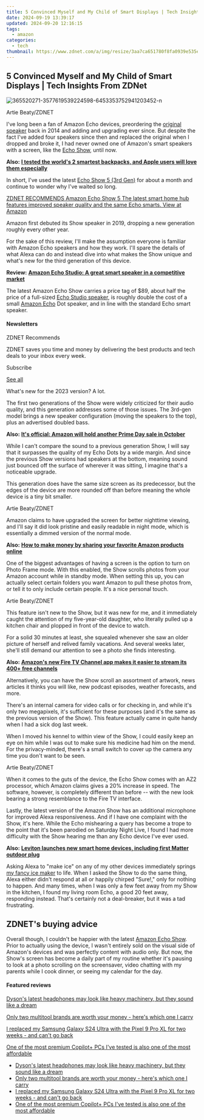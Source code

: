 ```yaml
---
title: 5 Convinced Myself and My Child of Smart Displays | Tech Insights From ZDNet
date: 2024-09-19 13:39:17
updated: 2024-09-20 12:16:15
tags:
  - amazon
categories:
  - tech
thumbnail: https://www.zdnet.com/a/img/resize/3aa7ca651780f8fa0939e535e7ca17f1bc86cd06/2023/08/23/97af00fc-c2ea-4dca-97fa-465faf1920a8/pxl-20230823-164553777-mp.jpg?width=278&height=156&fit=crop&auto=webp
---
```


## 5 Convinced Myself and My Child of Smart Displays | Tech Insights From ZDNet

![365520271-3577619539224598-6453353752941203452-n](https://www.zdnet.com/a/img/resize/feb1f6bf2b2b2ae452d010393534385e0cae3535/2023/08/23/a8ab645a-bd18-4fbf-9a30-374c6bae305a/pxl-20230823-165019989-portrait.jpg?auto=webp&width=1280)

Artie Beaty/ZDNET

I've long been a fan of Amazon Echo devices, preordering the [original speaker](https://www.zdnet.com/article/amazon-echo-review-a-perfect-10/) back in 2014 and adding and upgrading ever since. But despite the fact I've added four speakers since then and replaced the original when I dropped and broke it, I had never owned one of Amazon's smart speakers with a screen, like the [Echo Show](https://www.zdnet.com/home-and-office/smart-home/amazon-echo-show-15-review/), until now.

**Also:** [**I tested the world's 2 smartest backpacks, and Apple users will love them especially**](https://www.zdnet.com/article/i-tested-the-worlds-2-smartest-backpacks-and-apple-users-will-love-them-especially/)

In short, I've used the latest [Echo Show 5 (3rd Gen)](https://buy.geni.us/Proxy.ashx?TSID=368250&GR%5FURL=https%3A%2F%2Fwww.amazon.com%2FAll-new-release-display-clearer-Glacier%2Fdp%2FB09B2QTGFY%3Ftag%3Dzd-buy-button-20%26ascsubtag%3D%5F%5FCOM%5FCLICK%5FID%5F%5F%7Cb5e622ef-ca3d-4afd-baa3-abc9a1c12826%7Cdtp&dtb=1) for about a month and continue to wonder why I've waited so long. 

[ZDNET RECOMMENDS Amazon Echo Show 5 The latest smart home hub features improved speaker quality and the same Echo smarts. View at Amazon](https://buy.geni.us/Proxy.ashx?TSID=368250&GR%5FURL=https%3A%2F%2Fwww.amazon.com%2FAll-new-release-display-clearer-Glacier%2Fdp%2FB09B2QTGFY%3Ftag%3Dzd-buy-button-20%26ascsubtag%3D%5F%5FCOM%5FCLICK%5FID%5F%5F%7Cb5e622ef-ca3d-4afd-baa3-abc9a1c12826%7Cdtp&dtb=1)

Amazon first debuted its Show speaker in 2019, dropping a new generation roughly every other year. 

For the sake of this review, I'll make the assumption everyone is familiar with Amazon Echo speakers and how they work. I'll spare the details of what Alexa can do and instead dive into what makes the Show unique and what's new for the third generation of this device.

**Review:** [**Amazon Echo Studio: A great smart speaker in a competitive market**](https://www.zdnet.com/home-and-office/home-entertainment/amazon-echo-studio-review/)

The latest Amazon Echo Show carries a price tag of $89, about half the price of a full-sized [Echo Studio speaker](https://buy.geni.us/Proxy.ashx?TSID=368250&GR%5FURL=https%3A%2F%2Fwww.amazon.com%2Fdp%2FB09M67KSSF%3Ftag%3Dzd-buy-button-20%26ascsubtag%3D%5F%5FCOM%5FCLICK%5FID%5F%5F%7Cb5e622ef-ca3d-4afd-baa3-abc9a1c12826%7Cdtp&dtb=1), is roughly double the cost of a small [Amazon Echo](https://www.zdnet.com/article/amazon-adds-4-products-to-echo-lineup-alexa-gets-new-speakers-displays-and-earbuds/) Dot speaker, and in line with the standard Echo smart speaker. 

#### Newsletters

ZDNET Recommends

ZDNET saves you time and money by delivering the best products and tech deals to your inbox every week.

 Subscribe

[See all](https://www.zdnet.com/newsletters/)

What's new for the 2023 version? A lot. 

The first two generations of the Show were widely criticized for their audio quality, and this generation addresses some of those issues. The 3rd-gen model brings a new speaker configuration (moving the speakers to the top), plus an advertised doubled bass. 

**Also:** [**It's official: Amazon will hold another Prime Day sale in October**](https://www.zdnet.com/article/its-official-amazon-will-hold-a-second-prime-day-sale-in-october/)

While I can't compare the sound to a previous generation Show, I will say that it surpasses the quality of my Echo Dots by a wide margin. And since the previous Show versions had speakers at the bottom, meaning sound just bounced off the surface of wherever it was sitting, I imagine that's a noticeable upgrade. 

This generation does have the same size screen as its predecessor, but the edges of the device are more rounded off than before meaning the whole device is a tiny bit smaller.

Artie Beaty/ZDNET

Amazon claims to have upgraded the screen for better nighttime viewing, and I'll say it did look pristine and easily readable in night mode, which is essentially a dimmed version of the normal mode. 

**Also:** [**How to make money by sharing your favorite Amazon products online**](https://www.zdnet.com/article/how-to-make-money-by-sharing-your-favorite-amazon-products-online/)

One of the biggest advantages of having a screen is the option to turn on Photo Frame mode. With this enabled, the Show scrolls photos from your Amazon account while in standby mode. When setting this up, you can actually select certain folders you want Amazon to pull these photos from, or tell it to only include certain people. It's a nice personal touch.

Artie Beaty/ZDNET

This feature isn't new to the Show, but it was new for me, and it immediately caught the attention of my five-year-old daughter, who literally pulled up a kitchen chair and plopped in front of the device to watch. 

For a solid 30 minutes at least, she squealed whenever she saw an older picture of herself and relived family vacations. And several weeks later, she'll still demand our attention to see a photo she finds interesting. 

**Also:** [**Amazon's new Fire TV Channel app makes it easier to stream its 400+ free channels**](https://www.zdnet.com/home-and-office/home-entertainment/amazons-new-fire-tv-channel-app-makes-it-easier-to-stream-its-400-free-channels/)

Alternatively, you can have the Show scroll an assortment of artwork, news articles it thinks you will like, new podcast episodes, weather forecasts, and more.

There's an internal camera for video calls or for checking in, and while it's only two megapixels, it's sufficient for these purposes (and it's the same as the previous version of the Show). This feature actually came in quite handy when I had a sick dog last week.

When I moved his kennel to within view of the Show, I could easily keep an eye on him while I was out to make sure his medicine had him on the mend. For the privacy-minded, there's a small switch to cover up the camera any time you don't want to be seen. 

Artie Beaty/ZDNET

When it comes to the guts of the device, the Echo Show comes with an AZ2 processor, which Amazon claims gives a 20% increase in speed. The software, however, is completely different than before -- with the new look bearing a strong resemblance to the Fire TV interface.

Lastly, the latest version of the Amazon Show has an additional microphone for improved Alexa responsiveness. And if I have one complaint with the Show, it's here. While the Echo mishearing a query has become a trope to the point that it's been parodied on Saturday Night Live, I found I had more difficulty with the Show hearing me than any Echo device I've ever used. 

**Also:** [**Leviton launches new smart home devices, including first Matter outdoor plug**](https://www.zdnet.com/home-and-office/smart-home/leviton-launches-new-smart-home-devices-including-first-matter-outdoor-plug/)

Asking Alexa to "make ice" on any of my other devices immediately springs [my fancy ice maker](https://www.zdnet.com/home-and-office/kitchen-household/i-bought-a-600-smart-ice-maker-and-its-as-luxurious-as-id-hoped/) to life. When I asked the Show to do the same thing, Alexa either didn't respond at all or happily chirped "Sure!," only for nothing to happen. And many times, when I was only a few feet away from my Show in the kitchen, I found my living room Echo, a good 20 feet away, responding instead. That's certainly not a deal-breaker, but it was a tad frustrating.

## ZDNET's buying advice

Overall though, I couldn't be happier with the latest [Amazon Echo Show](https://buy.geni.us/Proxy.ashx?TSID=368250&GR%5FURL=https%3A%2F%2Fwww.amazon.com%2FAll-new-release-display-clearer-Glacier%2Fdp%2FB09B2QTGFY%3Ftag%3Dzd-buy-button-20%26ascsubtag%3D%5F%5FCOM%5FCLICK%5FID%5F%5F%7Cb5e622ef-ca3d-4afd-baa3-abc9a1c12826%7Cdtp&dtb=1). Prior to actually using the device, I wasn't entirely sold on the visual side of Amazon's devices and was perfectly content with audio only. But now, the Show's screen has become a daily part of my routine whether it's pausing to look at a photo scrolling on the screensaver, video chatting with my parents while I cook dinner, or seeing my calendar for the day. 

#### Featured reviews

[Dyson's latest headphones may look like heavy machinery, but they sound like a dream](https://www.zdnet.com/article/i-tested-dysons-500-flagship-headphones-and-theyre-more-competitive-than-expected/ "Dyson's latest headphones may look like heavy machinery, but they sound like a dream")

[Only two multitool brands are worth your money - here's which one I carry](https://www.zdnet.com/article/only-two-multitool-brands-are-worth-your-money-heres-the-one-i-carry/ "Only two multitool brands are worth your money - here's which one I carry")

[I replaced my Samsung Galaxy S24 Ultra with the Pixel 9 Pro XL for two weeks - and can't go back](https://www.zdnet.com/article/i-replaced-my-samsung-galaxy-s24-ultra-with-the-pixel-9-pro-xl-for-two-weeks-and-cant-go-back/ "I replaced my Samsung Galaxy S24 Ultra with the Pixel 9 Pro XL for two weeks - and can't go back")

[One of the most premium Copilot+ PCs I've tested is also one of the most affordable](https://www.zdnet.com/article/one-of-the-most-premium-copilot-pcs-ive-tested-is-also-one-of-the-most-affordable/ "One of the most premium Copilot+ PCs I've tested is also one of the most affordable")

* [Dyson's latest headphones may look like heavy machinery, but they sound like a dream](https://www.zdnet.com/article/i-tested-dysons-500-flagship-headphones-and-theyre-more-competitive-than-expected/ "Dyson's latest headphones may look like heavy machinery, but they sound like a dream")
* [Only two multitool brands are worth your money - here's which one I carry](https://www.zdnet.com/article/only-two-multitool-brands-are-worth-your-money-heres-the-one-i-carry/ "Only two multitool brands are worth your money - here's which one I carry")
* [I replaced my Samsung Galaxy S24 Ultra with the Pixel 9 Pro XL for two weeks - and can't go back](https://www.zdnet.com/article/i-replaced-my-samsung-galaxy-s24-ultra-with-the-pixel-9-pro-xl-for-two-weeks-and-cant-go-back/ "I replaced my Samsung Galaxy S24 Ultra with the Pixel 9 Pro XL for two weeks - and can't go back")
* [One of the most premium Copilot+ PCs I've tested is also one of the most affordable](https://www.zdnet.com/article/one-of-the-most-premium-copilot-pcs-ive-tested-is-also-one-of-the-most-affordable/ "One of the most premium Copilot+ PCs I've tested is also one of the most affordable")

<ins class="adsbygoogle"
     style="display:block"
     data-ad-format="autorelaxed"
     data-ad-client="ca-pub-7571918770474297"
     data-ad-slot="1223367746"></ins>



<ins class="adsbygoogle"
     style="display:block"
     data-ad-client="ca-pub-7571918770474297"
     data-ad-slot="8358498916"
     data-ad-format="auto"
     data-full-width-responsive="true"></ins>
